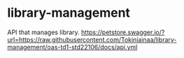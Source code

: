 # library-management
API that manages library.
 https://petstore.swagger.io/?url=https://raw.githubusercontent.com/Tokiniainaa/library-management/oas-td1-std22106/docs/api.yml
